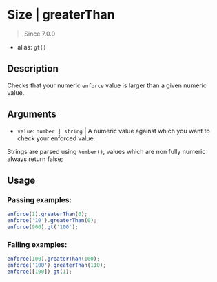 # Size | greaterThan

> Since 7.0.0

- alias: `gt()`

## Description
Checks that your numeric `enforce` value is larger than a given numeric value.

## Arguments
* `value`: `number | string` | A numeric value against which you want to check your enforced value.

Strings are parsed using `Number()`, values which are non fully numeric always return false;

## Usage

### Passing examples:
```js
enforce(1).greaterThan(0);
enforce('10').greaterThan(0);
enforce(900).gt('100');
```


### Failing examples:

```js
enforce(100).greaterThan(100);
enforce('100').greaterThan(110);
enforce([100]).gt(1);
```